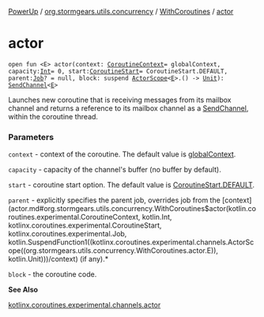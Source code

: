 [PowerUp](../../index.md) / [org.stormgears.utils.concurrency](../index.md) / [WithCoroutines](index.md) / [actor](./actor.md)

# actor

`open fun <E> actor(context: `[`CoroutineContext`](https://kotlinlang.org/api/latest/jvm/stdlib/kotlin.coroutines.experimental/-coroutine-context/index.html)` = globalContext, capacity: `[`Int`](https://kotlinlang.org/api/latest/jvm/stdlib/kotlin/-int/index.html)` = 0, start: `[`CoroutineStart`](https://kotlin.github.io/kotlinx.coroutines/kotlinx-coroutines-core/kotlinx.coroutines.experimental/-coroutine-start/index.html)` = CoroutineStart.DEFAULT, parent: `[`Job`](https://kotlin.github.io/kotlinx.coroutines/kotlinx-coroutines-core/kotlinx.coroutines.experimental/-job/index.html)`? = null, block: suspend `[`ActorScope`](https://kotlin.github.io/kotlinx.coroutines/kotlinx-coroutines-core/kotlinx.coroutines.experimental.channels/-actor-scope/index.html)`<`[`E`](actor.md#E)`>.() -> `[`Unit`](https://kotlinlang.org/api/latest/jvm/stdlib/kotlin/-unit/index.html)`): `[`SendChannel`](https://kotlin.github.io/kotlinx.coroutines/kotlinx-coroutines-core/kotlinx.coroutines.experimental.channels/-send-channel/index.html)`<`[`E`](actor.md#E)`>`

Launches new coroutine that is receiving messages from its mailbox channel
and returns a reference to its mailbox channel as a [SendChannel](https://kotlin.github.io/kotlinx.coroutines/kotlinx-coroutines-core/kotlinx.coroutines.experimental.channels/-send-channel/index.html), within the coroutine thread.

### Parameters

`context` - context of the coroutine. The default value is [globalContext](../global-context.md).

`capacity` - capacity of the channel's buffer (no buffer by default).

`start` - coroutine start option. The default value is [CoroutineStart.DEFAULT](https://kotlin.github.io/kotlinx.coroutines/kotlinx-coroutines-core/kotlinx.coroutines.experimental/-coroutine-start/-d-e-f-a-u-l-t/index.html).

`parent` - explicitly specifies the parent job, overrides job from the [context](actor.md#org.stormgears.utils.concurrency.WithCoroutines$actor(kotlin.coroutines.experimental.CoroutineContext, kotlin.Int, kotlinx.coroutines.experimental.CoroutineStart, kotlinx.coroutines.experimental.Job, kotlin.SuspendFunction1((kotlinx.coroutines.experimental.channels.ActorScope((org.stormgears.utils.concurrency.WithCoroutines.actor.E)), kotlin.Unit)))/context) (if any).*

`block` - the coroutine code.

**See Also**

[kotlinx.coroutines.experimental.channels.actor](https://kotlin.github.io/kotlinx.coroutines/kotlinx-coroutines-core/kotlinx.coroutines.experimental.channels/actor.html)

